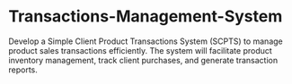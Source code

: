 # Transactions-Management-System
Develop a Simple Client Product Transactions System (SCPTS) to manage product sales transactions efficiently. The system will facilitate product inventory management, track client purchases, and generate transaction reports.
